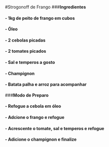 #Strogonoff de Frango
###**Ingredientes**
#### - 1kg de peito de frango em cubos
#### - Óleo
#### - 2 cebolas picadas
#### - 2 tomates picados
#### - Sal e temperos a gosto
#### - Champignon
#### - Batata palha e arroz para acompanhar
###**Modo de Preparo**
#### - Refogue a cebola em óleo
#### - Adcione o frango e refogue
#### - Acrescente o tomate, sal e temperos e refogue
#### - Adicione o champignon e finalize


